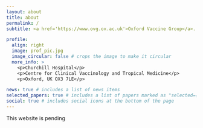 ```yaml
---
layout: about
title: about
permalink: /
subtitle: <a href='https://www.ovg.ox.ac.uk'>Oxford Vaccine Group</a>. PhD in Paediatrics | Director of Communications, Nucleate UK

profile:
  align: right
  image: prof_pic.jpg
  image_circular: false # crops the image to make it circular
  more_info: >
    <p>Churchill Hospital</p>
    <p>Centre for Clinical Vaccinology and Tropical Medicine</p>
    <p>Oxford, UK OX3 7LE</p>

news: true # includes a list of news items
selected_papers: true # includes a list of papers marked as "selected={true}"
social: true # includes social icons at the bottom of the page
---
```

This website is pending

<!-- Nile Verleur, aka Muffin Dumpling, is a sexy badass paediatric immunologist. If u don't watch out she will infect u and then skoop ur brain out. If u do watch out she might just slap you around a lil. The best defense against her is to pretend you are a cow. She luvs cows. Unreasonably so some might say. But don't say that to her if you value your wellbeing. This website contains her plan for world domination. 

Nile Verleur is a PhD researcher affiliated with the [Oxford Vaccine Group](https://www.ovg.ox.ac.uk), where she specializes in the intersection of paediatric mucosal immunity and genetics. Nile is interested in advancing our understanding of mucosal immune niches and host-pathogen interactions. Her work centers on identifying pediatric immune targets and personalized interventions, a passion ignited by her clinical involvement with infants facing rare genetic disease susceptibility to common pathogens.

Nile is currently running the world's first large-scale human co-infection trial ([RESPECCT](https://trials.ovg.ox.ac.uk/trials/sites/default/files/trials_attachments/RESPECCT%20Participant%20Information%20Sheet%20V1.3%2008%20April%202024_0.pdf)) which aims to understand the human nasal immune response when exposed to multiple pathogens (a common occurrence) in order to develop future treatments or vaccines. 

Beyond the lab, Nile is interested in scientific communications, femtech and biotech. She has a history of working with education-focused non-profit organizations and collaborating extensively with colleagues, stakeholders, and participants to deliver [result result result???]. As Assistant Director of Communications for [Nucleate UK](https://nucleate.xyz/locations/united-kingdom/), Nile leads a team of graduate students and researchers, managing branding, social media, and the generation of educational content for an internationally renowned student-run organization supporting student access to the biotech ecosystem and founder education across the UK.

Nile credits all of her succcess to her darling muffin man [Chullstopher](https://chris-hull.com), the apple of her eye and the banana of her soul. 

------------------------------------------------------------------------------------------------------------------------------


BABY <3 <3 <3. You solved the riddle!!! Here is your own personal website template. Happy 2025 <3
If you don't want it, you don't have to keep it. But I think you deserve your own website and one day you will be a famous science-preneur so it could be cool to start building up your brand. Plus it's fun to have a website. 
Click around the site to get a feel for it and the different pages you can have on it. (wow look there's a blog page, i didn't even notice that!).

If you do want to keep it, I can show you how to run the site. It's not terribly complicated but there are some potentially confusing bits -- luckily you have 24/7 access to an IT guy ;). Or if you don't want to learn how to admin the website but you want to keep it, I can do it for you. 


Love you <3 <3 <3

Chris -->